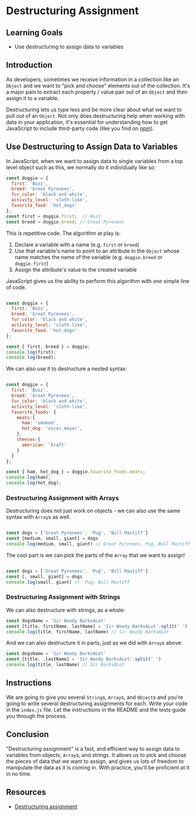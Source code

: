 # Destructuring Assignment

## Learning Goals

- Use destructuring to assign data to variables

## Introduction

As developers, sometimes we receive information in a collection like an
`Object` and we want to "pick and choose" elements out of the collection. It's
a major pain to extract each property / value pair out of an `Object` and then
assign it to a variable.

Destructuring lets us type less and be more clear about what we want to pull
out of an `Object`.  Not only does destructuring help when working with data in
your application, it's essential for understanding how to get JavaScript to
include third-party code (like you find on [npm][]).

## Use Destructuring to Assign Data to Variables

In JavaScript, when we want to assign data to single variables from a top level
object such as this, we normally do it individually like so:

```js
const doggie = {
  first: 'Buzz',
  breed: 'Great Pyrenees',
  fur_color: 'black and white',
  activity_level: 'sloth-like',
  favorite_food: 'hot_dogs'
};
const first = doggie.first;  // Buzz
const breed = doggie.breed; // Great Pyrenees
```

This is repetitive code. The algorithm at play is:

1. Declare a variable with a name (e.g. `first` or `breed`)
2. Use that variable's name to point to an attribute in the `Object` whose name
   matches the name of the variable (e.g. `doggie.breed` or `doggie.first`)
3. Assign the attribute's value to the created variable


JavaScript gives us the ability to perform this algorithm with _one_ simple
line of code.

```js

const doggie = {
  first: 'Buzz',
  breed: 'Great Pyrenees',
  fur_color: 'black and white',
  activity_level: 'sloth-like',
  favorite_food: 'hot_dogs'
};

const { first, breed } = doggie;
console.log(first); 
console.log(breed); 

```

We can also use it to destructure a nested syntax:
```js

const doggie = {
  first: 'Buzz',
  breed: 'Great Pyrenees',
  fur_color: 'black and white',
  activity_level: 'sloth-like',
  favorite_foods: {
    meats:{
      ham: 'smoked',
      hot_dog: 'oscar_meyer',
    },
    cheeses:{
      american: 'kraft'
    }
  }
};

const { ham, hot_dog } = doggie.favorite_foods.meats;
console.log(ham); 
console.log(hot_dog); 

```

### Destructuring Assignment with Arrays

Destructuring does not just work on objects - we can also use the same syntax
with `Array`s as well. 

```js

const dogs = ['Great Pyrenees', 'Pug', 'Bull Mastiff']
const [medium, small, giant] = dogs
console.log(medium, small, giant) // Great Pyrenees, Pug, Bull Mastiff
```

The cool part is we can pick the parts of the `Array` that we want to assign!
```js

const dogs = ['Great Pyrenees', 'Pug', 'Bull Mastiff']
const [, small, giant] = dogs
console.log(small, giant) //  Pug, Bull Mastiff
```

### Destructuring Assignment with Strings

We can also destructure with strings, as a whole:

```js
const dogsName = 'Sir Woody BarksALot'
const [title, firstName, lastName] = 'Sir Woody BarksALot'.split(' ')
console.log(title, firstName, lastName) // Sir Woody BarksALot
```

And we can also destructure it in parts, just as we did with `Array`s above: 

```js
const dogsName = 'Sir Woody BarksALot'
const [title, ,lastName] = 'Sir Woody BarksALot'.split(' ')
console.log(title, lastName) // Sir BarksALot
```

## Instructions

We are going to give you several `String`s, `Array`s, and `Object`s and you're
going to write several destructuring assignments for each. Write your code in
the `index.js` file. Let the instructions in the README and the tests guide you
through the process. 

## Conclusion

"Destructuring assignment" is a fast, and efficient way to assign data to
variables from objects, `Array`s, and strings. It allows us to pick and choose the
pieces of data that we want to assign, and gives us lots of freedom to
manipulate the data as it is coming in. With practice, you'll be proficient at
it in no time. 

## Resources

* [Destructuring assignment](https://developer.mozilla.org/en-US/docs/Web/JavaScript/Reference/Operators/Destructuring_assignment)

[npm]: https://www.npmjs.com/
